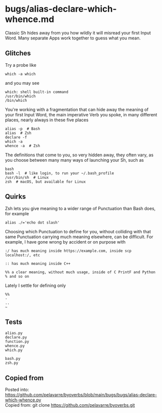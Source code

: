 # bugs/alias-declare-which-whence.md

Classic Sh hides away from you how wildly it will misread your first Input Word.
Many separate Apps work together to guess what you mean.


## Glitches

Try a probe like

    which -a which

and you may see

    which: shell built-in command
    /usr/bin/which
    /bin/which

You're working with a fragmentation that can hide away
the meaning of your first Input Word, the main imperative Verb you spoke,
in many different places, nearly always in these five places

    alias -p  # Bash
    alias  # Zsh
    declare -f
    which -a
    whence -a  # Zsh

The definitions that come to you, so very hidden away, they often vary,
as you choose between many many ways of launching your Sh, such as

    bash
    bash -l  # like login, to run your ~/.bash_profile
    /usr/bin/sh  # Linux
    zsh  # macOS, but available for Linux


## Quirks

Zsh lets you give meaning to a wider range of Punctuation than Bash does, for example

    alias ./='echo dot slash'

Choosing which Punctuation to define for you,
without colliding with that same Punctuation carrying much meaning elsewhere,
can be difficult.
For example, I have gone wrong by accident or on purpose with

    :/ has much meaning inside https://example.com, inside scp localhost:/, etc

    :: has much meaning inside C++

    %% a clear meaning, without much usage, inside of C PrintF and Python % and so on

Lately I settle for defining only

    %%
    -
    ..
    ~


## Tests

    alias.py
    declare.py
    function.py
    whence.py
    which.py

    bash.py
    zsh.py

## Copied from

Posted into:  https://github.com/pelavarre/byoverbs/blob/main/bugs/bugs/alias-declare-which-whence.py
<br>
Copied from:  git clone https://github.com/pelavarre/byoverbs.git

